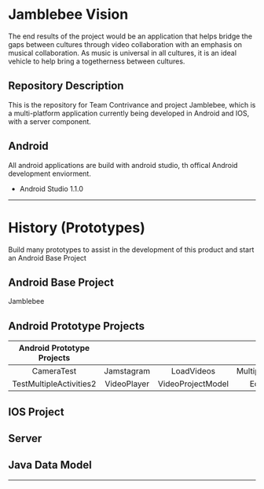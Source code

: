Jamblebee Vision
================
The end results of the project would be an application that helps bridge the
gaps between cultures through video collaboration with an emphasis on musical
collaboration. As music is universal in all cultures, it is an ideal vehicle to
help bring a togetherness between cultures.

Repository Description
----------------------
This is the repository for Team Contrivance and project Jamblebee, which is a
multi-platform application currently being developed in Android and IOS, with a
server component.

Android
-------
All android applications are build with android studio, th offical Android
development enviorment.

* Android Studio 1.1.0

---

History (Prototypes)
===================
Build many prototypes to assist in the development of this product and start an
Android Base Project

Android Base Project
--------------------
Jamblebee

Android Prototype Projects
--------------------------

| Android Prototype Projects |            |                 |                  |
| :------------------------: | :--------: | :-------------: | :--------------: |
|CameraTest                  |Jamstagram  |LoadVideos       | MultipleActivies |
|TestMultipleActivities2     |VideoPlayer |VideoProjectModel| EditView         |

IOS Project
-----------


Server
------

Java Data Model
---------------

---

